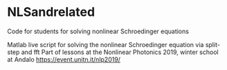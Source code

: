 # NLSandrelated
Code for students for solving nonlinear Schroedinger equations

Matlab live script for solving the nonlinear Schroedinger equation via split-step and fft
Part of lessons at the Nonlinear Photonics 2019, winter school at Andalo https://event.unitn.it/nlp2019/
